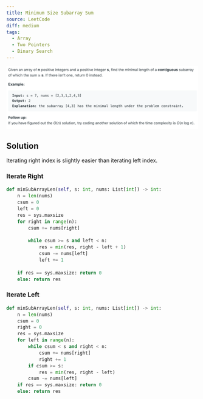 ```yaml
---
title: Minimum Size Subarray Sum
source: LeetCode
diff: medium
tags:
  - Array
  - Two Pointers
  - Binary Search
---
```


<img class="medium-zoom" src="/algo/minimum-size-subarray-sum.png" alt="https://leetcode.com/problems/minimum-size-subarray-sum">

## Solution

Iterating right index is slightly easier than iterating left index.

### Iterate Right

```py
def minSubArrayLen(self, s: int, nums: List[int]) -> int:
    n = len(nums)
    csum = 0
    left = 0
    res = sys.maxsize
    for right in range(n):
        csum += nums[right]

        while csum >= s and left < n:
            res = min(res, right - left + 1)
            csum -= nums[left]
            left += 1

    if res == sys.maxsize: return 0
    else: return res
```

### Iterate Left

```py {13}
def minSubArrayLen(self, s: int, nums: List[int]) -> int:
    n = len(nums)
    csum = 0
    right = 0
    res = sys.maxsize
    for left in range(n):
        while csum < s and right < n:
            csum += nums[right]
            right += 1
        if csum >= s:
            res = min(res, right - left)
        csum -= nums[left]
    if res == sys.maxsize: return 0
    else: return res
```
